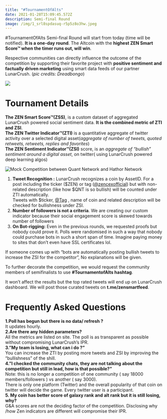 ```yaml
---
title: "#TournamentOfAlts"
date: 2021-01-28T15:09:45.572Z
description: Semi-final Round
image: /img/1_srl8spdasuq-r5p5z8o3hw.jpeg
---
```

<!--StartFragment-->

\#TournamentOfAlts Semi-final Round will start from today (time will be notified). **It is a one-day round**. The Altcoin with the **highest ZEN Smart Score™ when the timer runs out, will win**.

Respective communities can directly influence the outcome of the competition by supporting their favorite project with **positive sentiment and factually driven marketing** using smart data feeds of our partner LunarCrush. (*pic credits: Dreadbongo*)

<!--EndFragment-->

![](/img/1_3kljwbv2evhq2o3w6vyhmw.jpeg)

<!--StartFragment-->

# **Tournament Details**

**The ZEN Smart Score™(ZSS)**, is a custom dataset of aggregated LunarCrush powered social sentiment data. **It is the combined metric of ZTI and ZSI**.\
**The ZEN Twitter Indicator™(ZTI)** is a quantitative aggregate of twitter activity over a selected digital asset(*aggregate of number of tweets, quoted retweets, retweets, replies and favorites*)\
**The ZEN Sentiment Indicator™(ZSI)** score, is an *aggregate of “bullish” sentiment around a digital asset*, on twitter( using LunarCrush powered deep learning algos)

<!--EndFragment-->



![Mock Competition between Quant Network and Hathor Network](/img/1_56yd3ssospyre_ll_vvpkq.gif "Mock Competition between Quant Network and Hathor Network")

<!--StartFragment-->

1. **Tweet Recognition :** LunarCrush recognizes a coin by AssetID. For a post including the ticker ($ZEN) or tag ([@zencexofficial](http://twitter.com/zencexofficial)) but with non-related description (like how $QNT is so bullish) will be counted under ZTI automatically.\
   Tweets with $ticker, [@Tag](http://twitter.com/Tag) , name of coin and related description will be checked for bullishness under ZSI.
2. **Number of followers is not a criteria**. We are creating our custom indicator because their social engagement score is skewed towards number of followers
3. **On Bot-rigging:** Even in the previous rounds, we requested proofs but nobody could prove it. Polls were randomised in such a way that nobody could purchase bots in such a short span of time. Imagine paying money to sites that don’t even have SSL certificates lol.

If someone comes up with “bots are automatically posting bullish tweets to increase the ZSI for the competitor”, No explanations will be given.

To further decorate the competition, we would request the community members of semifinalists to use **\#TournamentofAlts hashtag**.

It won’t affect the results but the top rated tweets will end up on LunarCrush dashboard. We will post those curated tweets on **t.me/zensmartfeed**.



# Frequently Asked Questions

**1.Poll has begun but there is no data/ refresh ?**\
It updates hourly.\
**2.Are there any hidden parameters?**\
All the metrics are listed on site. The poll is as transparent as possible without compromising LunarCrush’s IPR.\
**3.”My team is losing, what can i do ?”**\
You can increase the ZTI by posting more tweets and ZSI by improving the “bullishness” of the shill.\
**4.”I checked the community chats, they are not talking about the competition but still in lead, how is that possible?”**\
Note: this is no longer a competition of one community ( say 18000 members/followers ) vs another ( say 3000).\
There is only one platform (Twitter) and the overall popularity of that coin on twitter will decide the game. Every twitter user is a participant.\
**5. My coin has better score of galaxy rank and alt rank but it is still losing, why?**\
G&A scores are not the deciding factor of the competition. Disclosing why /how Zen indicators are different will compromise their IPR.

<!--EndFragment-->
